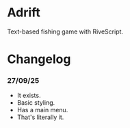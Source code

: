 # Adrift
Text-based fishing game with RiveScript.

# Changelog

### 27/09/25
- It exists.
- Basic styling.
- Has a main menu.
- That's literally it.
